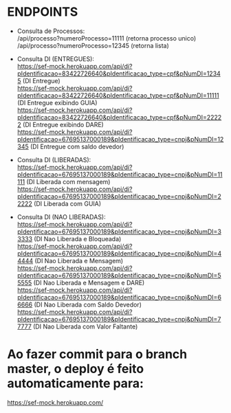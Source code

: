 # ENDPOINTS  
- Consulta de Processos:  
/api/processo?numeroProcesso=11111 (retorna processo unico)  
/api/processo?numeroProcesso=12345 (retorna lista)  
    
- Consulta DI (ENTREGUES):    
https://sef-mock.herokuapp.com/api/di?pIdentificacao=83422726640&pIdentificacao_type=cpf&pNumDI=12345 (DI Entregue)  
https://sef-mock.herokuapp.com/api/di?pIdentificacao=83422726640&pIdentificacao_type=cpf&pNumDI=11111 (DI Entregue exibindo GUIA)  
https://sef-mock.herokuapp.com/api/di?pIdentificacao=83422726640&pIdentificacao_type=cpf&pNumDI=22222 (DI Entregue exibindo DARE)  
https://sef-mock.herokuapp.com/api/di?pIdentificacao=67695137000189&pIdentificacao_type=cnpj&pNumDI=12345 (DI Entregue com saldo devedor)  
  
- Consulta DI (LIBERADAS):     
https://sef-mock.herokuapp.com/api/di?pIdentificacao=67695137000189&pIdentificacao_type=cnpj&pNumDI=11111 (DI Liberada com mensagem)  
https://sef-mock.herokuapp.com/api/di?pIdentificacao=67695137000189&pIdentificacao_type=cnpj&pNumDI=22222 (DI Liberada com GUIA)  
  
- Consulta DI (NAO LIBERADAS):  
https://sef-mock.herokuapp.com/api/di?pIdentificacao=67695137000189&pIdentificacao_type=cnpj&pNumDI=33333 (DI Nao Liberada e Bloqueada)  
https://sef-mock.herokuapp.com/api/di?pIdentificacao=67695137000189&pIdentificacao_type=cnpj&pNumDI=44444 (DI Nao Liberada e Mensagem)   
https://sef-mock.herokuapp.com/api/di?pIdentificacao=67695137000189&pIdentificacao_type=cnpj&pNumDI=55555 (DI Nao Liberada e Mensagem e DARE)  
https://sef-mock.herokuapp.com/api/di?pIdentificacao=67695137000189&pIdentificacao_type=cnpj&pNumDI=66666 (DI Nao Liberada com Saldo Devedor)   
https://sef-mock.herokuapp.com/api/di?pIdentificacao=67695137000189&pIdentificacao_type=cnpj&pNumDI=77777 (DI Nao Liberada com Valor Faltante)      

  
# Ao fazer commit para o branch master, o deploy é feito automaticamente para:    
https://sef-mock.herokuapp.com/  